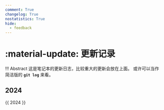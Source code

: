 ```yaml
---
comment: True
changelog: True
nostatistics: True
hide:
  - feedback
---
```


# :material-update: 更新记录

!!! Abstract
    这是笔记本的更新日志，比较重大的更新会放在上面。
    或许可以当作简洁版的 **`git log`** 来看。

<style>
.md-typeset h2 {
    margin-top: 0em;
}
</style>

## 2024

{{ 2024 }}
